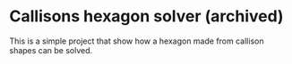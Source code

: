 # Callisons hexagon solver (archived)
This is a simple project that show how a hexagon made from callison shapes can be solved.
